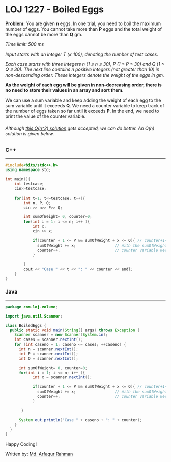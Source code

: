# LOJ 1227 - Boiled Eggs

**[Problem](http://lightoj.com/volume_showproblem.php?problem=1227):** You are given **n** eggs. In one trial, you need to boil the maximum number of eggs. You cannot take more than **P** eggs and the total weight of the eggs cannot be more than **Q** gm.

_Time limit: 500 ms_

_Input starts with an integer T (≤ 100), denoting the number of test cases._

_Each case starts with three integers n (1 ≤ n ≤ 30), P (1 ≤ P ≤ 30) and Q (1 ≤ Q ≤ 30). The next line contains n positive integers (not greater than 10) in non-descending order. These integers denote the weight of the eggs in gm._

**As the weight of each egg will be given in non-decreasing order, there is no need to store their values in an array and sort them.** 

We can use a sum variable and keep adding the weight of each egg to the sum variable until it exceeds **Q**. We need a counter variable to keep track of the number of eggs taken so far until it exceeds **P**.
In the end, we need to print the value of the counter variable.

###### Although [this O(n^2) solution]( https://github.com/Arfaqur-Rahman/cp/blob/master/LightOJ/1227%20-%20Boiled%20Eggs.cpp ) gets accepted, we can do better. An O(n) solution is given below.

### C++
-----
```c++
#include<bits/stdc++.h>
using namespace std;

int main(){
    int testcase; 
    cin>>testcase;
    
    for(int t=1; t<=testcase; t++){
        int n, P, Q; 
        cin >> n>> P>> Q;

        int sumOfWeight= 0, counter=0;
        for(int i = 1; i <= n; i++ ){
            int x; 
            cin >> x;
            
            if(counter + 1 <= P && sumOfWeight + x <= Q){ // counter+1<=P ensures that number of eggs never exceeds P. sumOfWeight+x<=Q ensures that total weight of eggs never exceeds Q
              sumOfWeight += x;                 // With the sumOfWeight variable, we are keeping track of the total weight of the eggs
              counter++;                        // counter variable keeps track of the number of eggs
            }
            
        }
        cout << "Case " << t << ": " << counter << endl;
    }
}
```

### Java
-----
```java
package com.loj.volume;

import java.util.Scanner;

class BoiledEggs {
  public static void main(String[] args) throws Exception {
    Scanner scanner = new Scanner(System.in);
    int cases = scanner.nextInt();
    for (int caseno = 1; caseno <= cases; ++caseno) {
      int n = scanner.nextInt();
      int P = scanner.nextInt();
      int Q = scanner.nextInt();

      int sumOfWeight= 0, counter=0;
      for(int i = 1; i <= n; i++ ){
            int x = scanner.nextInt();
            
            if(counter + 1 <= P && sumOfWeight + x <= Q){ // counter+1<=P ensures that number of eggs never exceeds P. sumOfWeight+x<=Q ensures that total weight of eggs never exceeds Q
              sumOfWeight += x;                 // With the sumOfWeight variable, we are keeping track of the total weight of the eggs
              counter++;                        // counter variable keeps track of the number of eggs
            }
            
       }
      
      System.out.println("Case " + caseno + ": " + counter);
    }
  }
}
```
Happy Coding!

Written by: [Md. Arfaqur Rahman](https://www.facebook.com/arfaqur.rahman.31/)
